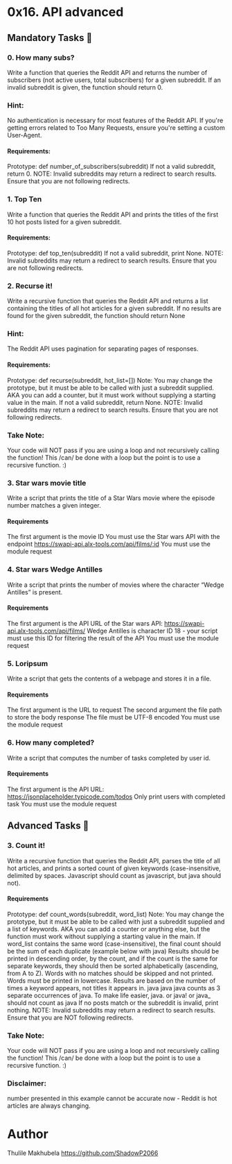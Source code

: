 # 0x16. API advanced


## Mandatory Tasks 📃

### 0. How many subs?

Write a function that queries the Reddit API and returns the number of subscribers (not active users, total subscribers) for a given subreddit. If an invalid subreddit is given, the function should return 0.

### Hint:

No authentication is necessary for most features of the Reddit API. If you're getting errors related to Too Many Requests, ensure you're setting a custom User-Agent.

#### Requirements:

Prototype: def number_of_subscribers(subreddit)
If not a valid subreddit, return 0.
NOTE: Invalid subreddits may return a redirect to search results. Ensure that you are not following redirects.

### 1. Top Ten

Write a function that queries the Reddit API and prints the titles of the first 10 hot posts listed for a given subreddit.

#### Requirements:

Prototype: def top_ten(subreddit)
If not a valid subreddit, print None.
NOTE: Invalid subreddits may return a redirect to search results. Ensure that you are not following redirects.


### 2. Recurse it!

Write a recursive function that queries the Reddit API and returns a list containing the titles of all hot articles for a given subreddit. If no results are found for the given subreddit, the function should return None

### Hint:

The Reddit API uses pagination for separating pages of responses.

#### Requirements:

Prototype: def recurse(subreddit, hot_list=[])
Note: You may change the prototype, but it must be able to be called with just a subreddit supplied. AKA you can add a counter, but it must work without supplying a starting value in the main.
If not a valid subreddit, return None.
NOTE: Invalid subreddits may return a redirect to search results. Ensure that you are not following redirects.

### Take Note:

Your code will NOT pass if you are using a loop and not recursively calling the function! This /can/ be done with a loop but the point is to use a recursive function. :)


### 3. Star wars movie title

Write a script that prints the title of a Star Wars movie where the episode number matches a given integer.

#### Requirements

The first argument is the movie ID
You must use the Star wars API with the endpoint https://swapi-api.alx-tools.com/api/films/:id
You must use the module request


### 4. Star wars Wedge Antilles

Write a script that prints the number of movies where the character “Wedge Antilles” is present.

#### Requirements

The first argument is the API URL of the Star wars API: https://swapi-api.alx-tools.com/api/films/
Wedge Antilles is character ID 18 - your script must use this ID for filtering the result of the API
You must use the module request


### 5. Loripsum

Write a script that gets the contents of a webpage and stores it in a file.

#### Requirements

The first argument is the URL to request
The second argument the file path to store the body response
The file must be UTF-8 encoded
You must use the module request


### 6. How many completed?

Write a script that computes the number of tasks completed by user id.

#### Requirements

The first argument is the API URL: https://jsonplaceholder.typicode.com/todos
Only print users with completed task
You must use the module request


## Advanced Tasks 📃

### 3. Count it!

Write a recursive function that queries the Reddit API, parses the title of all hot articles, and prints a sorted count of given keywords (case-insensitive, delimited by spaces. Javascript should count as javascript, but java should not).

#### Requirements

Prototype: def count_words(subreddit, word_list)
Note: You may change the prototype, but it must be able to be called with just a subreddit supplied and a list of keywords. AKA you can add a counter or anything else, but the function must work without supplying a starting value in the main.
If word_list contains the same word (case-insensitive), the final count should be the sum of each duplicate (example below with java)
Results should be printed in descending order, by the count, and if the count is the same for separate keywords, they should then be sorted alphabetically (ascending, from A to Z). Words with no matches should be skipped and not printed. Words must be printed in lowercase.
Results are based on the number of times a keyword appears, not titles it appears in. java java java counts as 3 separate occurrences of java.
To make life easier, java. or java! or java_ should not count as java
If no posts match or the subreddit is invalid, print nothing.
NOTE: Invalid subreddits may return a redirect to search results. Ensure that you are NOT following redirects.

### Take Note:

Your code will NOT pass if you are using a loop and not recursively calling the function! This /can/ be done with a loop but the point is to use a recursive function. :)

### Disclaimer:

number presented in this example cannot be accurate now - Reddit is hot articles are always changing.


# Author

Thulile Makhubela <https://github.com/ShadowP2066>
